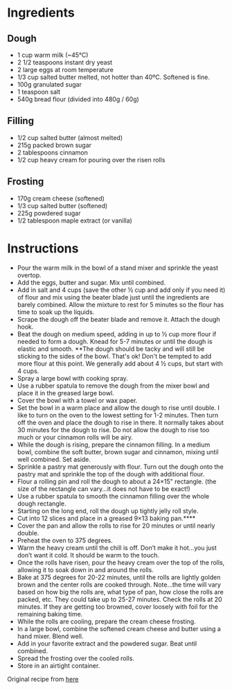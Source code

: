 # Ingredients
## Dough
* 1 cup warm milk (~45°C)
* 2 1/2 teaspoons instant dry yeast
* 2 large eggs at room temperature
* 1/3 cup salted butter melted, not hotter than 40ºC. Softened is fine.
* 100g granulated sugar
* 1 teaspoon salt
* 540g bread flour (divided into 480g / 60g)

## Filling
* 1/2 cup salted butter (almost melted)
* 215g packed brown sugar
* 2 tablespoons cinnamon
* 1/2 cup heavy cream for pouring over the risen rolls

## Frosting

* 170g cream cheese (softened)
* 1/3 cup salted butter (softened)
* 225g powdered sugar
* 1/2 tablespoon maple extract (or vanilla)

# Instructions
* Pour the warm milk in the bowl of a stand mixer and sprinkle the yeast overtop.
* Add the eggs, butter and sugar. Mix until combined.
* Add in salt and 4 cups (save the other ½ cup and add only if you need it) of flour and mix using the beater blade just until the ingredients are barely combined. Allow the mixture to rest for 5 minutes so the flour has time to soak up the liquids.
* Scrape the dough off the beater blade and remove it. Attach the dough hook.
* Beat the dough on medium speed, adding in up to ½ cup more flour if needed to form a dough. Knead for 5-7 minutes or until the dough is elastic and smooth. **The dough should be tacky and will still be sticking to the sides of the bowl. That's ok! Don't be tempted to add more flour at this point. We generally add about 4 ½ cups, but start with 4 cups.
* Spray a large bowl with cooking spray.
* Use a rubber spatula to remove the dough from the mixer bowl and place it in the greased large bowl. 
* Cover the bowl with a towel or wax paper.
* Set the bowl in a warm place and allow the dough to rise until double. I like to turn on the oven to the lowest setting for 1-2 minutes. Then turn off the oven and place the dough to rise in there. It normally takes about 30 minutes for the dough to rise. Do not allow the dough to rise too much or your cinnamon rolls will be airy.
* While the dough is rising, prepare the cinnamon filling. In a medium bowl, combine the soft butter, brown sugar and cinnamon, mixing until well combined. Set aside.
* Sprinkle a pastry mat generously with flour. Turn out the dough onto the pastry mat and sprinkle the top of the dough with additional flour. 
* Flour a rolling pin and roll the dough to about a 24×15" rectangle. (the size of the rectangle can vary…it does not have to be exact!)
* Use a rubber spatula to smooth the cinnamon filling over the whole dough rectangle.
* Starting on the long end, roll the dough up tightly jelly roll style. 
* Cut into 12 slices and place in a greased 9×13 baking pan.****
* Cover the pan and allow the rolls to rise for 20 minutes or until nearly double.
* Preheat the oven to 375 degrees.
* Warm the heavy cream until the chill is off. Don’t make it hot…you just don’t want it cold. It should be warm to the touch.
* Once the rolls have risen, pour the heavy cream over the top of the rolls, allowing it to soak down in and around the rolls.
* Bake at 375 degrees for 20-22 minutes, until the rolls are lightly golden brown and the center rolls are cooked through. Note…the time will vary based on how big the rolls are, what type of pan, how close the rolls are packed, etc. They could take up to 25-27 minutes. Check the rolls at 20 minutes. If they are getting too browned, cover loosely with foil for the remaining baking time.
* While the rolls are cooling, prepare the cream cheese frosting.
* In a large bowl, combine the softened cream cheese and butter using a hand mixer. Blend well.
* Add in your favorite extract and the powdered sugar. Beat until combined.
* Spread the frosting over the cooled rolls.
* Store in an airtight container.

Original recipe from [here](https://www.tastesoflizzyt.com/homemade-cinnamon-rolls/)

